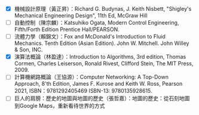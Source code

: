 - [x] 機械設計原理（黃正昇）：Richard G. Budynas, J. Keith Nisbett, "Shigley's Mechanical Engineering Design", 11th Ed, McGraw Hill
- [ ] 自動控制（陳宗麟）：Katsuhiko Ogata, Modern Control Engineering, Fifth/Forth Edition Prentice Hall/PEARSON.
- [ ] 流體力學（賴錦文）：Fox and McDonald's Introduction to Fluid Mechanics. Tenth Edition (Asian Edition). John W. Mitchell. John Willey & Son, INC.
- [x] 演算法概論（林盈達）：Introduction to Algorithms, 3rd edition, Thomas Cormen, Charles Leiserson, Ronald Rivest, Clifford Stein, The MIT Press, 2009.
- [ ] 計算機網路概論（王協源）：Computer Networking: A Top-Down Approach, 8'th Edition, James F. Kurose and Keith W. Ross, Pearson 2021, ISBN：9781292405469 ISBN-13: 9780135928615.
- [ ] 巨人的肩膀：歷史的地圖與地圖的歷史（張哲嘉）：地圖的歷史：從石刻地圖到Google Maps，重新看待世界的方式